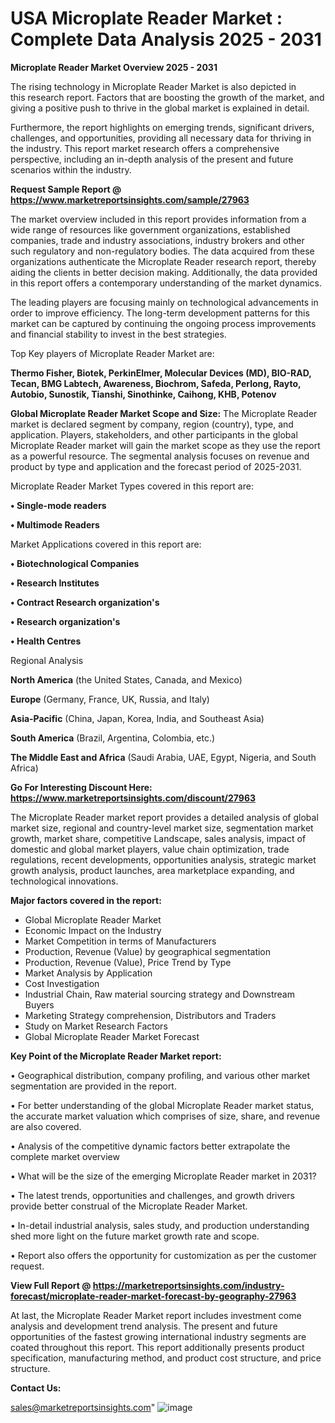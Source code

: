 # USA Microplate Reader Market : Complete Data Analysis 2025 - 2031

<Strong> Microplate Reader Market Overview 2025 - 2031</strong>

The rising technology in Microplate Reader Market is also depicted in this research report. Factors that are boosting the growth of the market, and giving a positive push to thrive in the global market is explained in detail.

Furthermore, the report highlights on emerging trends, significant drivers, challenges, and opportunities, providing all necessary data for thriving in the industry. This report market research offers a comprehensive perspective, including an in-depth analysis of the present and future scenarios within the industry.

<strong>Request Sample Report @ <a href=https://www.marketreportsinsights.com/sample/27963>https://www.marketreportsinsights.com/sample/27963</a></strong>

The market overview included in this report provides information from a wide range of resources like government organizations, established companies, trade and industry associations, industry brokers and other such regulatory and non-regulatory bodies. The data acquired from these organizations authenticate the Microplate Reader research report, thereby aiding the clients in better decision making. Additionally, the data provided in this report offers a contemporary understanding of the market dynamics.

The leading players are focusing mainly on technological advancements in order to improve efficiency. The long-term development patterns for this market can be captured by continuing the ongoing process improvements and financial stability to invest in the best strategies.

Top Key players of Microplate Reader Market are:

<strong>Thermo Fisher, Biotek, PerkinElmer, Molecular Devices (MD), BIO-RAD, Tecan, BMG Labtech, Awareness, Biochrom, Safeda, Perlong, Rayto, Autobio, Sunostik, Tianshi, Sinothinke, Caihong, KHB, Potenov</strong>

<strong><b>Global Microplate Reader Market Scope and Size:</b></strong>
The Microplate Reader market is declared segment by company, region (country), type, and application. Players, stakeholders, and other participants in the global Microplate Reader market will gain the market scope as they use the report as a powerful resource. The segmental analysis focuses on revenue and product by type and application and the forecast period of 2025-2031.

Microplate Reader Market Types covered in this report are:

<strong>• Single-mode readers

• Multimode Readers</strong>

Market Applications covered in this report are:

<strong>• Biotechnological Companies

• Research Institutes

• Contract Research organization's

• Research organization's

• Health Centres</strong> 

Regional Analysis

<strong>North America</strong> (the United States, Canada, and Mexico)

<strong>Europe</strong> (Germany, France, UK, Russia, and Italy)

<strong>Asia-Pacific</strong> (China, Japan, Korea, India, and Southeast Asia)

<strong>South America</strong> (Brazil, Argentina, Colombia, etc.)

<strong>The Middle East and Africa</strong> (Saudi Arabia, UAE, Egypt, Nigeria, and South Africa)

<strong>Go For Interesting Discount Here: <a href=https://www.marketreportsinsights.com/discount/27963>https://www.marketreportsinsights.com/discount/27963</a></strong>

The Microplate Reader market report provides a detailed analysis of global market size, regional and country-level market size, segmentation market growth, market share, competitive Landscape, sales analysis, impact of domestic and global market players, value chain optimization, trade regulations, recent developments, opportunities analysis, strategic market growth analysis, product launches, area marketplace expanding, and technological innovations.

<strong><b>Major factors covered in the report:</b></strong>
<ul>
  <li>Global Microplate Reader Market </li>
  <li>Economic Impact on the Industry</li>
  <li>Market Competition in terms of Manufacturers</li>
  <li>Production, Revenue (Value) by geographical segmentation</li>
  <li>Production, Revenue (Value), Price Trend by Type</li>
  <li>Market Analysis by Application</li>
  <li>Cost Investigation</li>
  <li>Industrial Chain, Raw material sourcing strategy and Downstream Buyers</li>
  <li>Marketing Strategy comprehension, Distributors and Traders</li>
  <li>Study on Market Research Factors</li>
  <li>Global Microplate Reader Market Forecast</li>
</ul>

<strong><b>Key Point of the Microplate Reader Market report:</b></strong>

• Geographical distribution, company profiling, and various other market segmentation are provided in the report.

• For better understanding of the global Microplate Reader market status, the accurate market valuation which comprises of size, share, and revenue are also covered.

• Analysis of the competitive dynamic factors better extrapolate the complete market overview

• What will be the size of the emerging Microplate Reader market in 2031?

• The latest trends, opportunities and challenges, and growth drivers provide better construal of the Microplate Reader Market.

• In-detail industrial analysis, sales study, and production understanding shed more light on the future market growth rate and scope.

• Report also offers the opportunity for customization as per the customer request.

<strong><b>View Full Report @ <a href=https://marketreportsinsights.com/industry-forecast/microplate-reader-market-forecast-by-geography-27963>https://marketreportsinsights.com/industry-forecast/microplate-reader-market-forecast-by-geography-27963</a></b></strong>


At last, the Microplate Reader Market report includes investment come analysis and development trend analysis. The present and future opportunities of the fastest growing international industry segments are coated throughout this report. This report additionally presents product specification, manufacturing method, and product cost structure, and price structure.

<strong>Contact Us:</strong>

sales@marketreportsinsights.com"
![image](https://github.com/user-attachments/assets/d830e312-085d-4ddc-8295-611eebede5c3)
